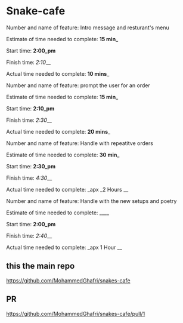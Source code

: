 # Snake-cafe

Number and name of feature: Intro message and resturant's menu

Estimate of time needed to complete: __15 min___

Start time: __2:00_pm__

Finish time: _2:10___

Actual time needed to complete: __10 mins___



Number and name of feature: prompt the user for an order

Estimate of time needed to complete: __15 min___

Start time: __2:10_pm__

Finish time: _2:30___

Actual time needed to complete: __20 mins___


Number and name of feature: Handle with repeatitve orders

Estimate of time needed to complete: __30 min___

Start time: __2:30_pm__

Finish time: _4:30___

Actual time needed to complete: _apx _2 Hours __



Number and name of feature: Handle with the new setups and poetry

Estimate of time needed to complete: ____

Start time: __2:00_pm__

Finish time: _2:40___

Actual time needed to complete: _apx 1 Hour __




## this the main repo
https://github.com/MohammedGhafri/snakes-cafe

## PR
https://github.com/MohammedGhafri/snakes-cafe/pull/1
##

